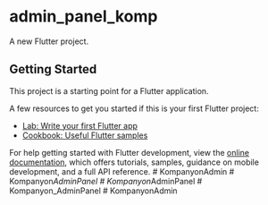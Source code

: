 # admin_panel_komp

A new Flutter project.

## Getting Started

This project is a starting point for a Flutter application.

A few resources to get you started if this is your first Flutter project:

- [Lab: Write your first Flutter app](https://docs.flutter.dev/get-started/codelab)
- [Cookbook: Useful Flutter samples](https://docs.flutter.dev/cookbook)

For help getting started with Flutter development, view the
[online documentation](https://docs.flutter.dev/), which offers tutorials,
samples, guidance on mobile development, and a full API reference.
#   K o m p a n y o n A d m i n  
 #   K o m p a n y o n _ A d m i n P a n e l  
 #   K o m p a n y o n _ A d m i n P a n e l  
 #   K o m p a n y o n _ A d m i n P a n e l  
 #   K o m p a n y o n A d m i n  
 